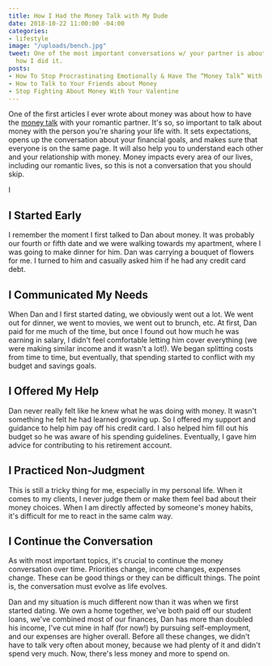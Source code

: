 ```yaml
---
title: How I Had the Money Talk with My Dude
date: 2018-10-22 11:00:00 -04:00
categories:
- lifestyle
image: "/uploads/bench.jpg"
tweet: One of the most important conversations w/ your partner is about money. Here's
  how I did it.
posts:
- How To Stop Procrastinating Emotionally & Have The “Money Talk” With Your S.O.
- How to Talk to Your Friends about Money
- Stop Fighting About Money With Your Valentine
---
```


One of the first articles I ever wrote about money was about how to have the [money talk](https://www.maggiegermano.com/blog/have-the-money-talk) with your romantic partner. It's so, so important to talk about money with the person you're sharing your life with. It sets expectations, opens up the conversation about your financial goals, and makes sure that everyone is on the same page. It will also help you to understand each other and your relationship with money. Money impacts every area of our lives, including our romantic lives, so this is not a conversation that you should skip.

I

## I Started Early

I remember the moment I first talked to Dan about money. It was probably our fourth or fifth date and we were walking towards my apartment, where I was going to make dinner for him. Dan was carrying a bouquet of flowers for me. I turned to him and casually asked him if he had any credit card debt.

## I Communicated My Needs

When Dan and I first started dating, we obviously went out a lot. We went out for dinner, we went to movies, we went out to brunch, etc. At first, Dan paid for me much of the time, but once I found out how much he was earning in salary, I didn't feel comfortable letting him cover everything (we were making similar income and it wasn't a lot!). We began splitting costs from time to time, but eventually, that spending started to conflict with my budget and savings goals.

## I Offered My Help

Dan never really felt like he knew what he was doing with money. It wasn't something he felt he had learned growing up. So I offered my support and guidance to help him pay off his credit card. I also helped him fill out his budget so he was aware of his spending guidelines. Eventually, I gave him advice for contributing to his retirement account.

## I Practiced Non-Judgment

This is still a tricky thing for me, especially in my personal life. When it comes to my clients, I never judge them or make them feel bad about their money choices.  When I am directly affected by someone's money habits, it's difficult for me to react in the same calm way.

## I Continue the Conversation

As with most important topics, it's crucial to continue the money conversation over time. Priorities change, income changes, expenses change. These can be good things or they can be difficult things. The point is, the conversation must evolve as life evolves.

Dan and my situation is much different now than it was when we first started dating. We own a home together, we've both paid off our student loans, we've combined most of our finances, Dan has more than doubled his income, I've cut mine in half (for now!) by pursuing self-employment, and our expenses are higher overall. Before all these changes, we didn't have to talk very often about money, because we had plenty of it and didn't spend very much. Now, there's less money and more to spend on.